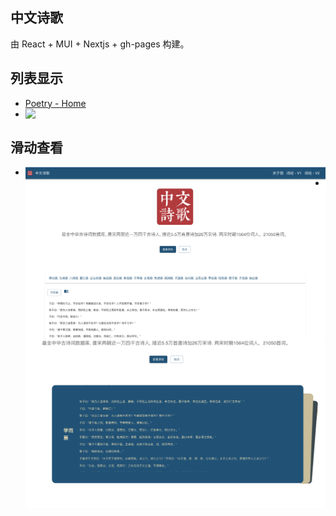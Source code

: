 ## 中文诗歌

由 React + MUI + Nextjs + gh-pages 构建。

## 列表显示

- [Poetry - Home](https://encoreshao.github.io/chinese-poetry)
- <img align='left' src="https://github.com/encoreshao/chinese-poetry/blob/main/images/home.png" width="600">

## 滑动查看

- <img align='left' src="https://github.com/encoreshao/chinese-poetry/blob/main/images/v1.png" width="600">
- <img align='left' src="https://github.com/encoreshao/chinese-poetry/blob/main/images/v2.png" width="600">